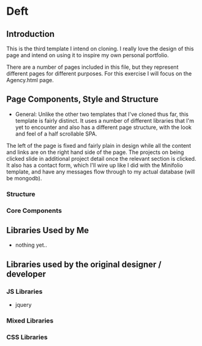 # Deft

## Introduction

This is the third template I intend on cloning. I really love the design of this page and intend on using it to inspire my own personal portfolio.

There are a number of pages included in this file, but they represent different pages for different purposes. For this exercise I will focus on the Agency.html page.




## Page Components, Style and Structure

- General: Unlike the other two templates that I've cloned thus far, this template is fairly distinct. It uses a number of different libraries that I'm yet to encounter
and also has a different page structure, with the look and feel of a half scrollable SPA.

The left of the page is fixed and fairly plain in design while all the content and links are on the right hand side of the page. The projects on being clicked slide in additional project detail
once the relevant section is clicked. It also has a contact form, which I'll wire up like I did with the Minifolio template, and have any messages flow through to my actual database (will be mongodb).

### Structure

### Core Components


## Libraries Used by Me

- nothing yet..

## Libraries used by the original designer / developer

### JS Libraries

- jquery


### Mixed Libraries



### CSS Libraries

